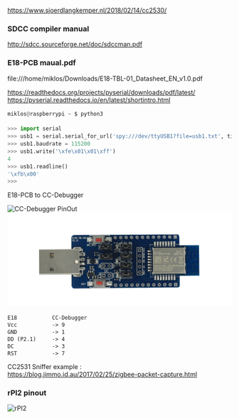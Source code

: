 https://www.sjoerdlangkemper.nl/2018/02/14/cc2530/  

### SDCC compiler manual
http://sdcc.sourceforge.net/doc/sdccman.pdf

### E18-PCB maual.pdf
file:///home/miklos/Downloads/E18-TBL-01_Datasheet_EN_v1.0.pdf 

https://readthedocs.org/projects/pyserial/downloads/pdf/latest/  
https://pyserial.readthedocs.io/en/latest/shortintro.html

``` python
miklos@raspberrypi ~ $ python3

>>> import serial
>>> usb1 = serial.serial_for_url('spy:///dev/ttyUSB1?file=usb1.txt', timeout=1)
>>> usb1.baudrate = 115200
>>> usb1.write('\xfe\x01\x01\xff')
4
>>> usb1.readline()
'\xfb\x00'
>>> 

```
E18-PCB to CC-Debugger 

![CC-Debugger PinOut](https://www.waveshare.com/img/devkit/CC-Debugger/CC-Debugger-JTAG-Header.jpg)
![E18](Screenshot%20from%202020-11-21%2020-40-44.png)

    E18           CC-Debugger  
    Vcc           -> 9    
    GND           -> 1  
    DD (P2.1)     -> 4   
    DC            -> 3  
    RST           -> 7  


CC2531 Sniffer example :  
https://blog.jimmo.id.au/2017/02/25/zigbee-packet-capture.html  

### rPI2 pinout
![rPI2](https://www.jameco.com/Jameco/workshop/circuitnotes/raspberry_pi_circuit_note_fig2.jpg)

 



